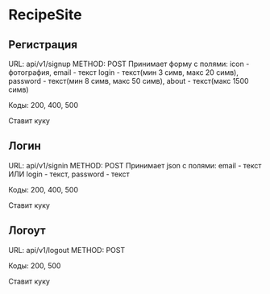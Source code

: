 # RecipeSite

## Регистрация
URL: api/v1/signup
METHOD: POST
Принимает форму с полями:
icon - фотография,
email - текст
login - текст(мин 3 симв, макс 20 симв),
password - текст(мин 8 симв, макс 50 симв),
about - текст(макс 1500 симв)

Коды:
200,
400,
500

Ставит куку

## Логин
URL: api/v1/signin
METHOD: POST
Принимает json с полями:
email - текст
ИЛИ
login - текст,
password - текст

Коды:
200,
400,
500

Ставит куку

## Логоут
URL: api/v1/logout
METHOD: POST

Коды:
200,
500

Ставит куку